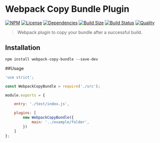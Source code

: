 # Webpack Copy Bundle Plugin

[![NPM](https://badgen.net/npm/v/webpack-copy-bundle)](https://www.npmjs.com/package/webpack-copy-bundle)
[![License](https://badgen.net/npm/license/webpack-copy-bundle)](https://www.npmjs.com/package/webpack-copy-bundle)
[![Dependencies](https://badgen.net/david/dep/ferdikoomen/webpack-copy-bundle)](https://david-dm.org/ferdikoomen/webpack-copy-bundle)
[![Build Size](https://badgen.net/bundlephobia/minzip/webpack-copy-bundle)](https://bundlephobia.com/result?p=webpack-copy-bundle)
[![Build Status](https://badgen.net/travis/ferdikoomen/webpack-copy-bundle)](https://travis-ci.org/ferdikoomen/webpack-copy-bundle)
[![Quality](https://badgen.net/lgtm/grade/javascript/g/ferdikoomen/webpack-copy-bundle)](https://lgtm.com/projects/g/ferdikoomen/webpack-copy-bundle)

> Webpack plugin to copy your bundle after a successful build.

## Installation

```
npm install webpack-copy-bundle --save-dev
```

##Usage

```js
'use strict';

const WebpackCopyBundle = require('./src');

module.exports = {

    entry: './test/index.js',

    plugins: [
        new WebpackCopyBundle({
            main: '../example/folder',
        })
    ]
};
```
